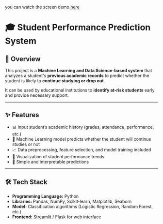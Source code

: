 you can watch the screen demo [here](https://drive.google.com/file/d/1MKKhIfwwG3HC0WB6Wg98Oy3dXuf5a-pC/view?usp=sharing)

# 🎓 Student Performance Prediction System  

## 📌 Overview  
This project is a **Machine Learning and Data Science-based system** that analyzes a student's **previous academic records** to predict whether the student is likely to **continue studying or drop out**.  

It can be used by educational institutions to **identify at-risk students** early and provide necessary support.  

---

## ✨ Features  
- 📊 Input student’s academic history (grades, attendance, performance, etc.)  
- 🤖 Machine Learning model predicts whether the student will continue studies or not  
- 📈 Data preprocessing, feature selection, and model training included  
- 🔎 Visualization of student performance trends  
- 📝 Simple and interpretable predictions  

---

## 🛠️ Tech Stack  
- **Programming Language:** Python  
- **Libraries:** Pandas, NumPy, Scikit-learn, Matplotlib, Seaborn  
- **Model:** Classification algorithms (Logistic Regression, Random Forest, etc.)  
- **Frontend:** Streamlit / Flask for web interface  




